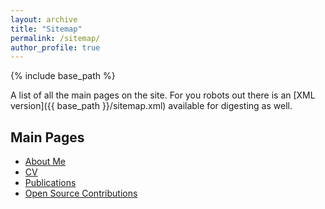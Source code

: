 ```yaml
---
layout: archive
title: "Sitemap"
permalink: /sitemap/
author_profile: true
---
```


{% include base_path %}

A list of all the main pages on the site. For you robots out there is an [XML version]({{ base_path }}/sitemap.xml) available for digesting as well.

<h2>Main Pages</h2>
<ul>
  <li><a href="{{ base_path }}/about/">About Me</a></li>
  <li><a href="{{ base_path }}/cv/">CV</a></li>
  <li><a href="{{ base_path }}/publications/">Publications</a></li>
  <li><a href="{{ base_path }}/open-source/">Open Source Contributions</a></li>
</ul>
